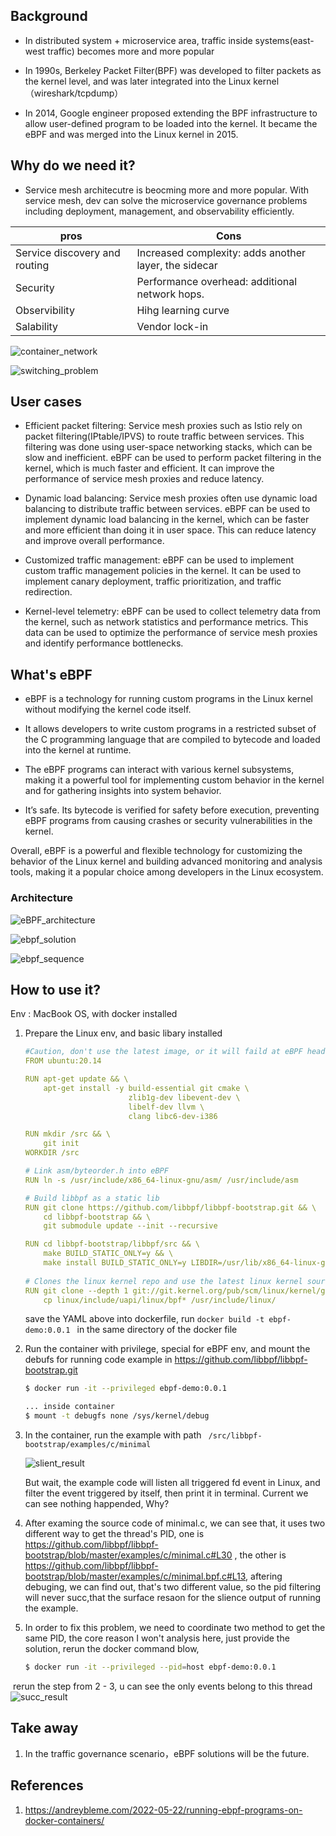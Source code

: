 ## Background

* In distributed system + microservice area, traffic inside systems(east-west traffic) becomes more and more popular


* In 1990s, Berkeley Packet Filter(BPF) was developed to filter packets as the kernel level, and was later integrated into the Linux kernel（wireshark/tcpdump）

* In 2014, Google engineer proposed extending the BPF infrastructure to allow user-defined program to be loaded into the kernel. It became the eBPF and was merged into the Linux kernel in 2015.



## Why do we need it?
* Service mesh architecutre is beocming more and more popular. With service mesh, dev can solve the microservice  governance problems including deployment, management, and observability efficiently. 

| pros                          | Cons                                                  |
| ----------------------------- | ----------------------------------------------------- |
| Service discovery and routing | Increased complexity: adds another layer, the sidecar |
| Security                      | Performance overhead: additional network hops.        |
| Observibility                 | Hihg learning curve                                   |
| Salability                    | Vendor lock-in                                        |

![container_network](../imgs/03-27_container_network.pn.png)

![switching_problem](../imgs/03-27_swithing.png)



## User cases 

- Efficient packet filtering: Service mesh proxies such as Istio rely on packet filtering(IPtable/IPVS) to route traffic between services. This filtering was done using user-space networking stacks, which can be slow and inefficient. eBPF can be used to perform packet filtering in the kernel, which is much faster and efficient. It can improve the performance of service mesh proxies and reduce latency.
  
  
- Dynamic load balancing: Service mesh proxies often use dynamic load balancing to distribute traffic between services. eBPF can be used to implement dynamic load balancing in the kernel, which can be faster and more efficient than doing it in user space. This can reduce latency and improve overall performance.
  

- Customized traffic management: eBPF can be used to implement custom traffic management policies in the kernel. It can be used to implement canary deployment, traffic prioritization, and traffic redirection. 
  

- Kernel-level telemetry: eBPF can be used to collect telemetry data from the kernel, such as network statistics and performance metrics. This data can be used to optimize the performance of service mesh proxies and identify performance bottlenecks.



## What's eBPF

- eBPF is a technology for running custom programs in the Linux kernel without modifying the kernel code itself.
  

- It allows developers to write custom programs in a restricted subset of the C programming language that are compiled to bytecode and loaded into the kernel at runtime.

  

- The eBPF programs can interact with various kernel subsystems, making it a powerful tool for implementing custom behavior in the kernel and for gathering insights into system behavior.

  

- It’s safe. Its bytecode is verified for safety before execution, preventing eBPF programs from causing crashes or security vulnerabilities in the kernel. 

Overall, eBPF is a powerful and flexible technology for customizing the behavior of the Linux kernel and building advanced monitoring and analysis tools, making it a popular choice among developers in the Linux ecosystem.



### Architecture

![eBPF_architecture](../imgs/03-27_ebpf_solution.png)

![ebpf_solution](../imgs/03-27_ebpf_architecture.png)

![ebpf_sequence](../imgs/03-27_ebpf_sequence.png)



## How to use it? 

Env : MacBook OS, with docker installed

1. Prepare the Linux env, and basic libary installed 

   ```yaml
   #Caution, don't use the latest image, or it will faild at eBPF header file 
   FROM ubuntu:20.14 
   
   RUN apt-get update && \
       apt-get install -y build-essential git cmake \
                          zlib1g-dev libevent-dev \
                          libelf-dev llvm \
                          clang libc6-dev-i386
   
   RUN mkdir /src && \
       git init
   WORKDIR /src
   
   # Link asm/byteorder.h into eBPF
   RUN ln -s /usr/include/x86_64-linux-gnu/asm/ /usr/include/asm
   
   # Build libbpf as a static lib
   RUN git clone https://github.com/libbpf/libbpf-bootstrap.git && \
       cd libbpf-bootstrap && \
       git submodule update --init --recursive
   
   RUN cd libbpf-bootstrap/libbpf/src && \
       make BUILD_STATIC_ONLY=y && \
       make install BUILD_STATIC_ONLY=y LIBDIR=/usr/lib/x86_64-linux-gnu/
       
   # Clones the linux kernel repo and use the latest linux kernel source BPF headers 
   RUN git clone --depth 1 git://git.kernel.org/pub/scm/linux/kernel/git/stable/linux.git && \
       cp linux/include/uapi/linux/bpf* /usr/include/linux/
   ```

   save the YAML above into dockerfile, run `docker build -t ebpf-demo:0.0.1 ` in the same directory of the docker file

2. Run the container with privilege, special for eBPF env, and mount the debufs for running code example in https://github.com/libbpf/libbpf-bootstrap.git 
   ```bash
   $ docker run -it --privileged ebpf-demo:0.0.1 
   
   ... inside container 
   $ mount -t debugfs none /sys/kernel/debug
   
   ```

3. In the container, run the example with path ` /src/libbpf-bootstrap/examples/c/minimal` 

   ![slient_result](../imgs/03-27_example_scilent.png)

   But wait, the example code will listen all triggered fd event in Linux, and filter the event triggered by itself, then print it in terminal. Current we can see nothing happended, Why? 

4. After examing the source code of minimal.c, we can see that, it uses two different way to get the thread's PID, 
   one is https://github.com/libbpf/libbpf-bootstrap/blob/master/examples/c/minimal.c#L30 , the other is 
   https://github.com/libbpf/libbpf-bootstrap/blob/master/examples/c/minimal.bpf.c#L13, aftering debuging, we can find out, that's two different value, so the pid filtering will never succ,that the surface resaon for the slience output of running the example.

5. In order to fix this problem, we need to coordinate two method to get the same PID, the core reason I won't analysis here, just provide the solution, rerun the docker command blow, 
   ```bash
   $ docker run -it --privileged --pid=host ebpf-demo:0.0.1
   ```

​		rerun the step from 2 - 3, u can see the only events belong to this thread
![succ_result](../imgs/03-27_ebpf_example_succ.png)



## Take away

1. In the traffic governance scenario，eBPF solutions will be the future. 



## References

1. https://andreybleme.com/2022-05-22/running-ebpf-programs-on-docker-containers/

